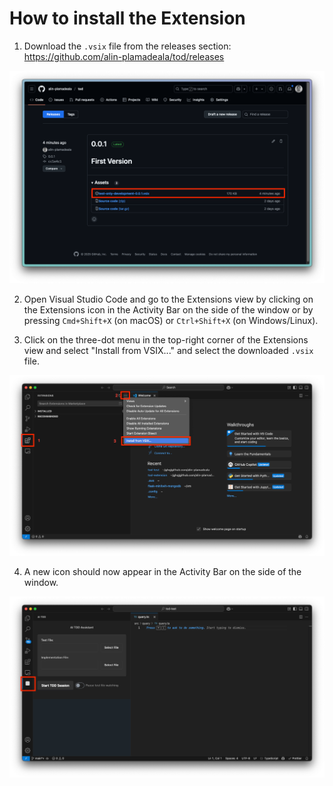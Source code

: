 # How to install the Extension

1. Download the `.vsix` file from the releases section: https://github.com/alin-plamadeala/tod/releases

![img.png](img/releases.png)

2. Open Visual Studio Code and go to the Extensions view by clicking on the Extensions icon in the Activity Bar on the
   side of the window or by pressing `Cmd+Shift+X` (on macOS) or `Ctrl+Shift+X` (on Windows/Linux).

3. Click on the three-dot menu in the top-right corner of the Extensions view and select "Install from VSIX..." and
   select the downloaded `.vsix` file.

![img.png](img/extension_install.png)

4. A new icon should now appear in the Activity Bar on the side of the window.

![img.png](img/extension.png)